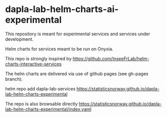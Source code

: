 # dapla-lab-helm-charts-ai-experimental

This repository is meant for experimental services and services under development.

Helm charts for services meant to be run on Onyxia.

This repo is strongly inspired by <https://github.com/InseeFrLab/helm-charts-interactive-services>

The helm charts are delivered via use of github pages (see gh-pages branch).

helm repo add dapla-lab-services <https://statisticsnorway.github.io/dapla-lab-helm-charts-experimental>

The repo is also browsable directly <https://statisticsnorway.github.io/dapla-lab-helm-charts-experimental/index.yaml>
